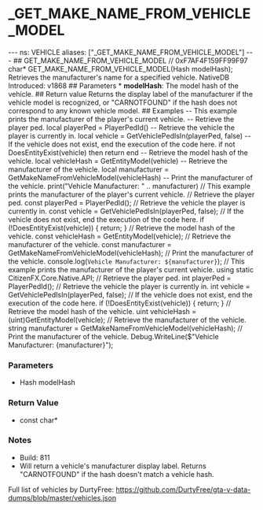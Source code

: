 # _GET_MAKE_NAME_FROM_VEHICLE_MODEL

--- ns: VEHICLE aliases: ["_GET_MAKE_NAME_FROM_VEHICLE_MODEL"] --- ## GET_MAKE_NAME_FROM_VEHICLE_MODEL  // 0xF7AF4F159FF99F97 char* GET_MAKE_NAME_FROM_VEHICLE_MODEL(Hash modelHash);  Retrieves the manufacturer's name for a specified vehicle.  NativeDB Introduced: v1868  ## Parameters * **modelHash**: The model hash of the vehicle.  ## Return value Returns the display label of the manufacturer if the vehicle model is recognized, or "CARNOTFOUND" if the hash does not correspond to any known vehicle model.  ## Examples -- This example prints the manufacturer of the player's current vehicle.  -- Retrieve the player ped. local playerPed = PlayerPedId()  -- Retrieve the vehicle the player is currently in. local vehicle = GetVehiclePedIsIn(playerPed, false)  -- If the vehicle does not exist, end the execution of the code here. if not DoesEntityExist(vehicle) then return end  -- Retrieve the model hash of the vehicle. local vehicleHash = GetEntityModel(vehicle)  -- Retrieve the manufacturer of the vehicle. local manufacturer = GetMakeNameFromVehicleModel(vehicleHash)  -- Print the manufacturer of the vehicle. print("Vehicle Manufacturer: " .. manufacturer)  // This example prints the manufacturer of the player's current vehicle.  // Retrieve the player ped. const playerPed = PlayerPedId();  // Retrieve the vehicle the player is currently in. const vehicle = GetVehiclePedIsIn(playerPed, false);  // If the vehicle does not exist, end the execution of the code here. if (!DoesEntityExist(vehicle)) { return; }  // Retrieve the model hash of the vehicle. const vehicleHash = GetEntityModel(vehicle);  // Retrieve the manufacturer of the vehicle. const manufacturer = GetMakeNameFromVehicleModel(vehicleHash);  // Print the manufacturer of the vehicle. console.log(`Vehicle Manufacturer: ${manufacturer}`);  // This example prints the manufacturer of the player's current vehicle. using static CitizenFX.Core.Native.API;  // Retrieve the player ped. int playerPed = PlayerPedId();  // Retrieve the vehicle the player is currently in. int vehicle = GetVehiclePedIsIn(playerPed, false);  // If the vehicle does not exist, end the execution of the code here. if (!DoesEntityExist(vehicle)) { return; }  // Retrieve the model hash of the vehicle. uint vehicleHash = (uint)GetEntityModel(vehicle);  // Retrieve the manufacturer of the vehicle. string manufacturer = GetMakeNameFromVehicleModel(vehicleHash);  // Print the manufacturer of the vehicle. Debug.WriteLine($"Vehicle Manufacturer: {manufacturer}");

### Parameters
* Hash modelHash

### Return Value
* const char*

### Notes
* Build: 811
* Will return a vehicle's manufacturer display label.
Returns "CARNOTFOUND" if the hash doesn't match a vehicle hash.

Full list of vehicles by DurtyFree: https://github.com/DurtyFree/gta-v-data-dumps/blob/master/vehicles.json

